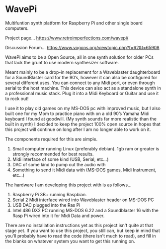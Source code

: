 # WavePi
Multifuntion synth platform for Raspberry Pi and other single board computers.

Project page... https://www.retroimperfections.com/wavepi/

Discussion Forum... https://www.vogons.org/viewtopic.php?f=62&t=65908


WavePi aims to be a Open Source, all in one synth solution for older PCs that lack the grunt to use modern synthesizer software.

Meant mainly to be a drop-in replacement for a Waveblaster daughterboard for a SoundBlaster card for the 90’s, however it can also be configured for several different uses. You can connect to any Midi port, or even through serial to the host machine.
This device can also act as a standalone synth in a professional music stack. Plug it into a Midi Keyboard or Guitar and use it to rock out!

I use it to play old games on my MS-DOS pc with improved music, but I also built one for my Mom to practice piano with on a old 90’s Yamaha Midi keyboard I found at goodwill. (My synth sounds far more realistic than the built in synth)
I decided to keep the project 100% open source in hopes that this project will continue on long after I am no longer able to work on it.

The components required for this are simple.
1. Small computer running Linux (preferably debian). 1gb ram or greater is strongly recommended for best results.
2. Midi interface of some kind (USB, Serial, etc…)
3. DAC of some kind to pump out the audio with
4. Something to send it Midi data with (MS-DOS games, Midi Instrument, etc…)

The hardware I am developing this project with is as follows…
1. Raspberry Pi 3B+ running Raspbian.
2. Serial 2 Midi interface wired into Waveblaster header on MS-DOS PC
3. USB DAC plugged into the Ras Pi
4. Intel 486 DX2 PC running MS-DOS 6.22 and a Soundblaster 16 with the Rasp Pi wired into it for Midi Data and power.


There are no installation instructions yet as this project isn't quite at that stage yet.
If you want to use this project, you still can, but keep in mind that you'll probably have to read the code (there isn't much to read), and fill in the blanks on whatever system you want to get this running on.
